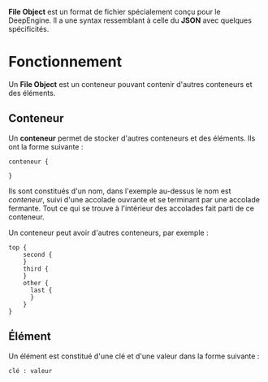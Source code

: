 **File Object** est un format de fichier spécialement conçu pour le DeepEngine.
Il a une syntax ressemblant à celle du **JSON** avec quelques spécificités.

# Fonctionnement

Un **File Object** est un conteneur pouvant contenir d'autres conteneurs et des éléments.

## Conteneur

Un **conteneur** permet de stocker d'autres conteneurs et des éléments.
Ils ont la forme suivante :
```fobj
conteneur {

}
```

Ils sont constitués d'un nom, dans l'exemple au-dessus le nom est *conteneur*, suivi d'une accolade ouvrante et se terminant par une accolade fermante.
Tout ce qui se trouve à l'intérieur des accolades fait parti de ce conteneur.

Un conteneur peut avoir d'autres conteneurs, par exemple :
```fobj
top {
    second {
    }
    third {
    }
    other {
      last {
      }
    }
}
```

## Élément

Un élément est constitué d'une clé et d'une valeur dans la forme suivante :
```fobj
clé : valeur
```

